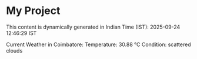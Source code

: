 # My Project

This content is dynamically generated in Indian Time (IST): 2025-09-24 12:46:29 IST


Current Weather in Coimbatore:
Temperature: 30.88 °C
Condition: scattered clouds
